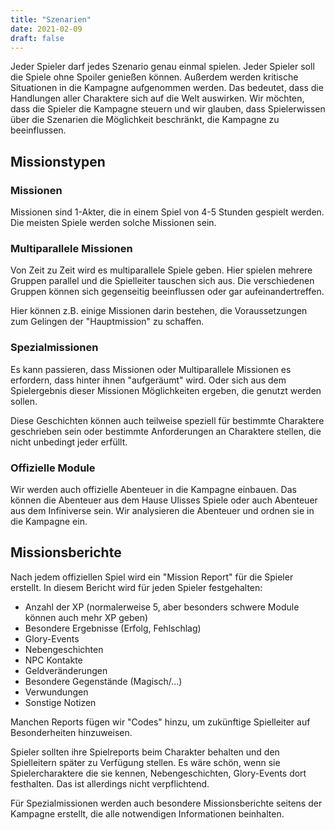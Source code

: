 ```yaml
---
title: "Szenarien"
date: 2021-02-09
draft: false
---
```


Jeder Spieler darf jedes Szenario genau einmal spielen. Jeder Spieler soll die
Spiele ohne Spoiler genießen können. Außerdem werden kritische Situationen in
die Kampagne aufgenommen werden. Das bedeutet, dass die Handlungen aller
Charaktere sich auf die Welt auswirken. Wir möchten, dass die Spieler die
Kampagne steuern und wir glauben, dass Spielerwissen über die Szenarien die
Möglichkeit beschränkt, die Kampagne zu beeinflussen.


## Missionstypen

### Missionen

Missionen sind 1-Akter, die in einem Spiel von 4-5 Stunden gespielt werden. Die
meisten Spiele werden solche Missionen sein.


### Multiparallele Missionen

Von Zeit zu Zeit wird es multiparallele Spiele geben. Hier spielen mehrere
Gruppen parallel und die Spielleiter tauschen sich aus. Die verschiedenen
Gruppen können sich gegenseitig beeinflussen oder gar aufeinandertreffen.

Hier können z.B. einige Missionen darin bestehen, die Voraussetzungen zum
Gelingen der "Hauptmission" zu schaffen.


### Spezialmissionen

Es kann passieren, dass Missionen oder Multiparallele Missionen es erfordern,
dass hinter ihnen "aufgeräumt" wird. Oder sich aus dem Spielergebnis dieser
Missionen Möglichkeiten ergeben, die genutzt werden sollen.

Diese Geschichten können auch teilweise speziell für bestimmte Charaktere
geschrieben sein oder bestimmte Anforderungen an Charaktere stellen, die nicht
unbedingt jeder erfüllt.


### Offizielle Module

Wir werden auch offizielle Abenteuer in die Kampagne einbauen. Das können die
Abenteuer aus dem Hause Ulisses Spiele oder auch Abenteuer aus dem Infiniverse
sein. Wir analysieren die Abenteuer und ordnen sie in die Kampagne ein.


## Missionsberichte

Nach jedem offiziellen Spiel wird ein "Mission Report" für die Spieler
erstellt. In diesem Bericht wird für jeden Spieler festgehalten:

* Anzahl der XP (normalerweise 5, aber besonders schwere Module können auch
  mehr XP geben)
* Besondere Ergebnisse (Erfolg, Fehlschlag)
* Glory-Events
* Nebengeschichten
* NPC Kontakte
* Geldveränderungen
* Besondere Gegenstände (Magisch/...)
* Verwundungen
* Sonstige Notizen

Manchen Reports fügen wir "Codes" hinzu, um zukünftige Spielleiter auf
Besonderheiten hinzuweisen.

Spieler sollten ihre Spielreports beim Charakter behalten und den Spielleitern
später zu Verfügung stellen. Es wäre schön, wenn sie Spielercharaktere die sie
kennen, Nebengeschichten, Glory-Events dort festhalten. Das ist allerdings
nicht verpflichtend.

Für Spezialmissionen werden auch besondere Missionsberichte seitens der
Kampagne erstellt, die alle notwendigen Informationen beinhalten.

